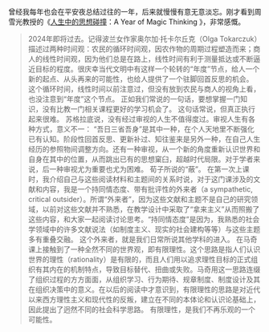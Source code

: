 曾经我每年也会在平安夜总结过往的一年，后来就慢慢有意无意淡忘。刚才看到周雪光教授的《[人生中的思想碰撞](https://mp.weixin.qq.com/s/byVWOZe-EjKF6dJP9KIb9w)：A Year of Magic Thinking 》，非常感慨。
> 2024年即将过去。记得波兰女作家奥尔加·托卡尔丘克（Olga Tokarczuk）描述过两种时间观：农民的循环时间观，因农作物的周期过程塑造而来；商人的线性时间观，因为他们总是在路上，线性时间有利于测量抵达或不断逼近目标的程度。很庆幸当代文明中有这样一个轮转的“年度”节点，给人一个 新的起点、从头再来的可能性，也给人提供了一个驻脚回首反思的机会。
这个循环时间，线性时间以前注意过，但没有放到农民与商人的视角上看，也没注意到“年度”这个节点。
> 正如我们常说的一句话，要想掌握一门知识，没有比教一门相关课程更好的学习机会了。
这句话常说，但真正执行起来很难。
> 苏格拉底说，没有经过审视的人生不值得度过。审视人生有各种方式，意义不一： “吾日三省吾身”是其中一种，在个人天地里不断强化已有认知。阶段性回首反思、更新补过、知往鉴来是另外一种，在自己人生经历的参照物间调整方向。还有一种审视，从一个新的角度重新认识世界和自身在其中的位置，从而跳出已有的思想窠臼，超越时代局限。对于学者来说，后一种审视尤为重要也尤为困难。
荀子所说的“蔽”。
> 在第一次上课时，我介绍自己与这些阅读材料和主题间的关系时说，对于这门课涉及的文献和内容，我是一个持同情态度、带有批评性的外来者（a sympathetic, critical outsider）。所谓“外来者”，因为这些文献和主题不是自己的研究领域，以前对这些文献并不熟悉，在教学设计中采取了“拿来主义”从而照搬了这些内容，和大家一起阅读讨论思考。“持同情态度”是因为，我熟悉的社会学领域中的许多文献说法（如制度主义、现实的社会建构等等）与这些主题多有重叠交融。
这个外来者，就是我们日常所说其他学科的进入。
> 在马奇课上接触到了一种全然不同的世界观，即有限理性。这个思路是指人们认识世界的理性（rationality）是有限的，而且人们用以追求理性目标的正式组织有其内在的机制特点，导致目标替代、扭曲或失败。马奇用这一思路连缀了组织过程的方方面面，从组织学习、行为期待、规章制度、制度设计及其在组织决策中的意义。在以后的阅读中才意识到，有限理性的思路是对近代以来西方理性主义和现代性的反叛，建立在不同的本体论和认识论基础上，因此提出了迥然不同的社会科学思路。
有限理性，是我们不再乐观的一个可能性。

